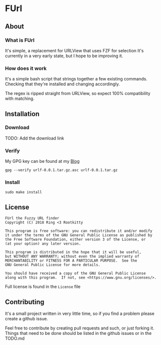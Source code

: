 # FUrl

## About

### What is FUrl

It's simple, a replacement for URLView that uses FZF for selection
It's currently in a very early state, but I hope to be improving it.

### How does it work

It's a simple bash script that strings together a few existing commands. Checking
that they're installed and changing accordingly.

The regex is ripped straight from URLView, so expect 100% compatibility with matching.

## Installation

### Download

TODO: Add the download link

### Verify

My GPG key can be found at my [Blog](https://rootkitty.tech/public.asc)

`gpg --verify urlf-0.0.1.tar.gz.asc urlf-0.0.1.tar.gz`

### Install

`sudo make install`

## License

    FUrl the Fuzzy URL finder
    Copyright (C) 2018 Ring <3 Rootkitty

    This program is free software: you can redistribute it and/or modify
    it under the terms of the GNU General Public License as published by
    the Free Software Foundation, either version 3 of the License, or
    (at your option) any later version.

    This program is distributed in the hope that it will be useful,
    but WITHOUT ANY WARRANTY; without even the implied warranty of
    MERCHANTABILITY or FITNESS FOR A PARTICULAR PURPOSE.  See the
    GNU General Public License for more details.

    You should have received a copy of the GNU General Public License
    along with this program.  If not, see <https://www.gnu.org/licenses/>.

Full license is found in the `License` file

## Contributing

It's a small project written in very little time, so if you find a problem please
create a github issue.

Feel free to contribute by creating pull requests and such, or just forking it.
Things that need to be done should be listed in the github issues or in the TODO.md
